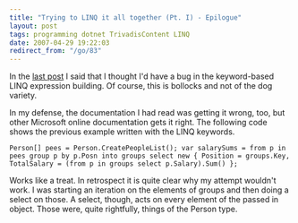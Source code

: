 ```yaml
---
title: "Trying to LINQ it all together (Pt. I) - Epilogue"
layout: post
tags: programming dotnet TrivadisContent LINQ
date: 2007-04-29 19:22:03
redirect_from: "/go/83"
---
```


In the [last post](?q=node/115) I said that I thought I'd have a bug in the keyword-based LINQ expression building. Of course, this is bollocks and not of the dog variety.

In my defense, the documentation I had read was getting it wrong, too, but other Microsoft online documentation gets it right. The following code shows the previous example written with the LINQ keywords.

`
      Person[] pees = Person.CreatePeopleList();
      var salarySums =
        from p in pees group p by p.Posn into groups
        select new { Position = groups.Key, TotalSalary = (from p in groups select p.Salary).Sum() };
`

Works like a treat. In retrospect it is quite clear why my attempt wouldn't work. I was starting an iteration on the elements of groups and then doing a select on those. A select, though, acts on every element of the passed in object. Those were, quite rightfully, things of the Person type.